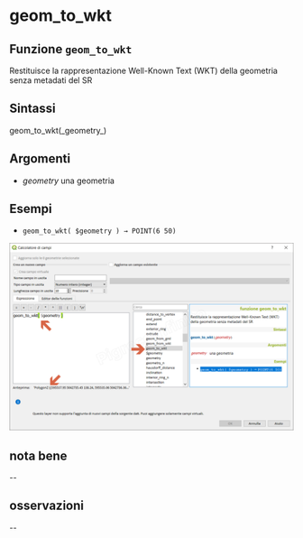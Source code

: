 # geom\_to\_wkt

## Funzione `geom_to_wkt`

Restituisce la rappresentazione Well-Known Text \(WKT\) della geometria senza metadati del SR

## Sintassi

geom_to\_wkt\(\_geometry_\)

## Argomenti

* _geometry_ una geometria

## Esempi

* `geom_to_wkt( $geometry ) → POINT(6 50)`

![](../../../.gitbook/assets/geom_to_wkt1%20%281%29.png)

## nota bene

--

## osservazioni

--

